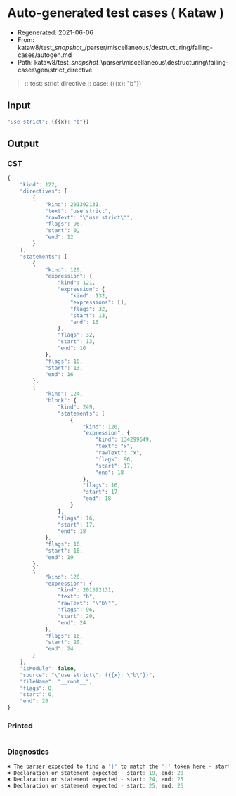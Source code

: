 # Auto-generated test cases ( Kataw )
- Regenerated: 2021-06-06
- From: kataw8/test\__snapshot__/parser/miscellaneous/destructuring/failing-cases/autogen.md
- Path: kataw8/test\__snapshot__\parser\miscellaneous\destructuring\failing-cases\gen\strict_directive
> :: test: strict directive
> :: case: ({{x}: "b"})
## Input

`````js
"use strict"; ({{x}: "b"})
`````
## Output

### CST

```javascript
{
    "kind": 122,
    "directives": [
        {
            "kind": 201392131,
            "text": "use strict",
            "rawText": "\"use strict\"",
            "flags": 96,
            "start": 0,
            "end": 12
        }
    ],
    "statements": [
        {
            "kind": 120,
            "expression": {
                "kind": 121,
                "expression": {
                    "kind": 132,
                    "expressions": [],
                    "flags": 32,
                    "start": 13,
                    "end": 16
                },
                "flags": 32,
                "start": 13,
                "end": 16
            },
            "flags": 16,
            "start": 13,
            "end": 16
        },
        {
            "kind": 124,
            "block": {
                "kind": 249,
                "statements": [
                    {
                        "kind": 120,
                        "expression": {
                            "kind": 134299649,
                            "text": "x",
                            "rawText": "x",
                            "flags": 96,
                            "start": 17,
                            "end": 18
                        },
                        "flags": 16,
                        "start": 17,
                        "end": 18
                    }
                ],
                "flags": 16,
                "start": 17,
                "end": 18
            },
            "flags": 16,
            "start": 16,
            "end": 19
        },
        {
            "kind": 120,
            "expression": {
                "kind": 201392131,
                "text": "b",
                "rawText": "\"b\"",
                "flags": 96,
                "start": 20,
                "end": 24
            },
            "flags": 16,
            "start": 20,
            "end": 24
        }
    ],
    "isModule": false,
    "source": "\"use strict\"; ({{x}: \"b\"})",
    "fileName": "__root__",
    "flags": 0,
    "start": 0,
    "end": 26
}
```

### Printed

```javascript

```

### Diagnostics

```javascript
✖ The parser expected to find a '}' to match the '{' token here - start: 16, end: 17
✖ Declaration or statement expected - start: 19, end: 20
✖ Declaration or statement expected - start: 24, end: 25
✖ Declaration or statement expected - start: 25, end: 26

```

